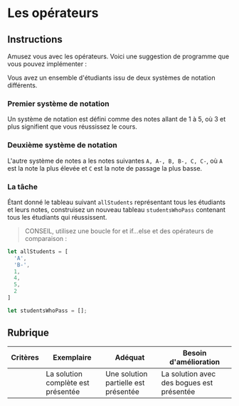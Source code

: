 # Les opérateurs

## Instructions

Amusez vous avec les opérateurs. Voici une suggestion de programme que vous pouvez implémenter :

Vous avez un ensemble d'étudiants issu de deux systèmes de notation différents.

### Premier système de notation

Un système de notation est défini comme des notes allant de 1 à 5, où 3 et plus signifient que vous réussissez le cours.

### Deuxième système de notation

L'autre système de notes a les notes suivantes `A, A-, B, B-, C, C-`, où `A` est la note la plus élevée et `C` est la note de passage la plus basse.

### La tâche

Étant donné le tableau suivant `allStudents` représentant tous les étudiants et leurs notes, construisez un nouveau tableau `studentsWhoPass` contenant tous les étudiants qui réussissent.

> CONSEIL, utilisez une boucle for et if...else et des opérateurs de comparaison :

```javascript
let allStudents = [
  'A',
  'B-',
  1,
  4,
  5,
  2
]

let studentsWhoPass = [];
```

## Rubrique

| Critères | Exemplaire | Adéquat | Besoin d'amélioration |
| -------- | ------------------------------ | ----------------------------- | ------------------------------- |
|          | La solution complète est présentée | Une solution partielle est présentée | La solution avec des bogues est présentée |